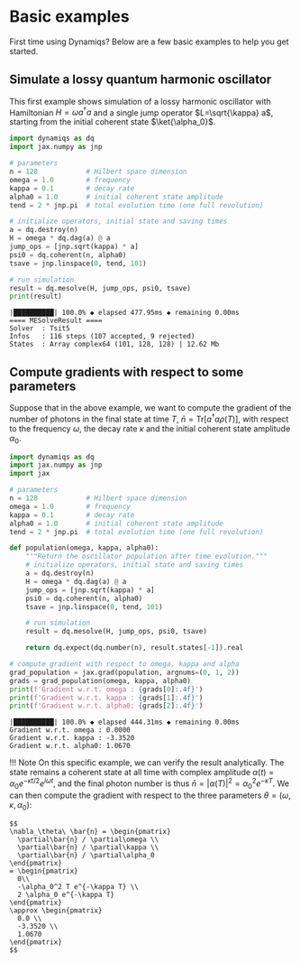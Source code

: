 # Basic examples

First time using Dynamiqs? Below are a few basic examples to help you get started.

## Simulate a lossy quantum harmonic oscillator

This first example shows simulation of a lossy harmonic oscillator with Hamiltonian $H=\omega a^\dagger a$ and a single jump operator $L=\sqrt{\kappa} a$, starting from the initial coherent state $\ket{\alpha_0}$.

```python
import dynamiqs as dq
import jax.numpy as jnp

# parameters
n = 128            # Hilbert space dimension
omega = 1.0        # frequency
kappa = 0.1        # decay rate
alpha0 = 1.0       # initial coherent state amplitude
tend = 2 * jnp.pi  # total evolution time (one full revolution)

# initialize operators, initial state and saving times
a = dq.destroy(n)
H = omega * dq.dag(a) @ a
jump_ops = [jnp.sqrt(kappa) * a]
psi0 = dq.coherent(n, alpha0)
tsave = jnp.linspace(0, tend, 101)

# run simulation
result = dq.mesolve(H, jump_ops, psi0, tsave)
print(result)
```

```text title="Output"
|██████████| 100.0% ◆ elapsed 477.95ms ◆ remaining 0.00ms
==== MESolveResult ====
Solver  : Tsit5
Infos   : 116 steps (107 accepted, 9 rejected)
States  : Array complex64 (101, 128, 128) | 12.62 Mb
```

## Compute gradients with respect to some parameters

Suppose that in the above example, we want to compute the gradient of the number of photons in the final state at time $T$, $\bar{n} = \mathrm{Tr}[a^\dagger a \rho(T)]$, with respect to the frequency $\omega$, the decay rate $\kappa$ and the initial coherent state amplitude $\alpha_0$.

```python
import dynamiqs as dq
import jax.numpy as jnp
import jax

# parameters
n = 128            # Hilbert space dimension
omega = 1.0        # frequency
kappa = 0.1        # decay rate
alpha0 = 1.0       # initial coherent state amplitude
tend = 2 * jnp.pi  # total evolution time (one full revolution)

def population(omega, kappa, alpha0):
    """Return the oscillator population after time evolution."""
    # initialize operators, initial state and saving times
    a = dq.destroy(n)
    H = omega * dq.dag(a) @ a
    jump_ops = [jnp.sqrt(kappa) * a]
    psi0 = dq.coherent(n, alpha0)
    tsave = jnp.linspace(0, tend, 101)

    # run simulation
    result = dq.mesolve(H, jump_ops, psi0, tsave)

    return dq.expect(dq.number(n), result.states[-1]).real

# compute gradient with respect to omega, kappa and alpha
grad_population = jax.grad(population, argnums=(0, 1, 2))
grads = grad_population(omega, kappa, alpha0)
print(f'Gradient w.r.t. omega : {grads[0]:.4f}')
print(f'Gradient w.r.t. kappa : {grads[1]:.4f}')
print(f'Gradient w.r.t. alpha0: {grads[2]:.4f}')
```

```text title="Output"
|██████████| 100.0% ◆ elapsed 444.31ms ◆ remaining 0.00ms
Gradient w.r.t. omega : 0.0000
Gradient w.r.t. kappa : -3.3520
Gradient w.r.t. alpha0: 1.0670
```

!!! Note
    On this specific example, we can verify the result analytically. The state remains a coherent state at all time with complex amplitude $\alpha(t) = \alpha_0 e^{-\kappa t/2} e^{i\omega t}$, and the final photon number is thus $\bar{n} = |\alpha(T)|^2 = \alpha_0^2 e^{-\kappa T}$. We can then compute the gradient with respect to the three parameters $\theta = (\omega, \kappa, \alpha_0)$:

    $$
    \nabla_\theta\ \bar{n} = \begin{pmatrix}
      \partial\bar{n} / \partial\omega \\
      \partial\bar{n} / \partial\kappa \\
      \partial\bar{n} / \partial\alpha_0
    \end{pmatrix}
    = \begin{pmatrix}
      0\\
      -\alpha_0^2 T e^{-\kappa T} \\
      2 \alpha_0 e^{-\kappa T}
    \end{pmatrix}
    \approx \begin{pmatrix}
      0.0 \\
      -3.3520 \\
      1.0670
    \end{pmatrix}
    $$
